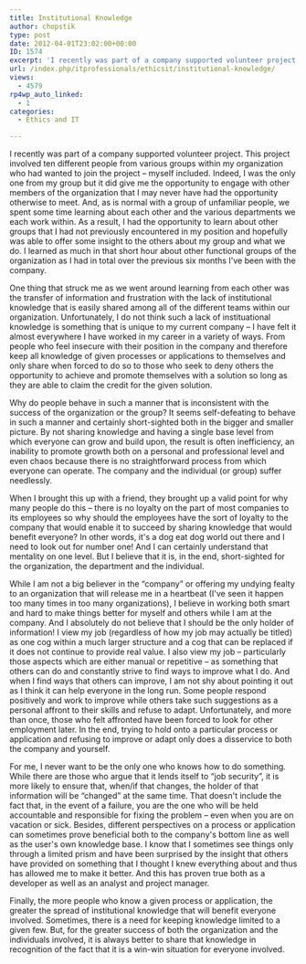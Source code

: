 ```yaml
---
title: Institutional Knowledge
author: chopstik
type: post
date: 2012-04-01T23:02:00+00:00
ID: 1574
excerpt: 'I recently was part of a company supported volunteer project. This project involved ten different people from various groups within my organization who had wanted to join the project - myself included. Indeed, I was the only one from my group but it did&hellip;'
url: /index.php/itprofessionals/ethicsit/institutional-knowledge/
views:
  - 4579
rp4wp_auto_linked:
  - 1
categories:
  - Ethics and IT

---
```

I recently was part of a company supported volunteer project. This project involved ten different people from various groups within my organization who had wanted to join the project &#8211; myself included. Indeed, I was the only one from my group but it did give me the opportunity to engage with other members of the organization that I may never have had the opportunity otherwise to meet. And, as is normal with a group of unfamiliar people, we spent some time learning about each other and the various departments we each work within. As a result, I had the opportunity to learn about other groups that I had not previously encountered in my position and hopefully was able to offer some insight to the others about my group and what we do. I learned as much in that short hour about other functional groups of the organization as I had in total over the previous six months I've been with the company.

One thing that struck me as we went around learning from each other was the transfer of information and frustration with the lack of institutional knowledge that is easily shared among all of the different teams within our organization. Unfortunately, I do not think such a lack of instituational knowledge is something that is unique to my current company &#8211; I have felt it almost everywhere I have worked in my career in a variety of ways. From people who feel insecure with their position in the company and therefore keep all knowledge of given processes or applications to themselves and only share when forced to do so to those who seek to deny others the opportunity to achieve and promote themselves with a solution so long as they are able to claim the credit for the given solution.

Why do people behave in such a manner that is inconsistent with the success of the organization or the group? It seems self-defeating to behave in such a manner and certainly short-sighted both in the bigger and smaller picture. By not sharing knowledge and having a single base level from which everyone can grow and build upon, the result is often inefficiency, an inability to promote growth both on a personal and professional level and even chaos because there is no straightforward process from which everyone can operate. The company and the individual (or group) suffer needlessly.

When I brought this up with a friend, they brought up a valid point for why many people do this &#8211; there is no loyalty on the part of most companies to its employees so why should the employees have the sort of loyalty to the company that would enable it to succeed by sharing knowledge that would benefit everyone? In other words, it's a dog eat dog world out there and I need to look out for number one! And I can certainly understand that mentality on one level. But I believe that it is, in the end, short-sighted for the organization, the department and the individual.

While I am not a big believer in the “company” or offering my undying fealty to an organization that will release me in a heartbeat (I've seen it happen too many times in too many organizations), I believe in working both smart and hard to make things better for myself and others while I am at the company. And I absolutely do not believe that I should be the only holder of information! I view my job (regardless of how my job may actually be titled) as one cog within a much larger structure and a cog that can be replaced if it does not continue to provide real value. I also view my job &#8211; particularly those aspects which are either manual or repetitive &#8211; as something that others can do and constantly strive to find ways to improve what I do. And when I find ways that others can improve, I am not shy about pointing it out as I think it can help everyone in the long run. Some people respond positively and work to improve while others take such suggestions as a personal affront to their skills and refuse to adapt. Unfortunately, and more than once, those who felt affronted have been forced to look for other employment later. In the end, trying to hold onto a particular process or application and refusing to improve or adapt only does a disservice to both the company and yourself.

For me, I never want to be the only one who knows how to do something. While there are those who argue that it lends itself to “job security”, it is more likely to ensure that, when/if that changes, the holder of that information will be “changed” at the same time. That doesn't include the fact that, in the event of a failure, you are the one who will be held accountable and responsible for fixing the problem &#8211; even when you are on vacation or sick. Besides, different perspectives on a process or application can sometimes prove beneficial both to the company's bottom line as well as the user's own knowledge base. I know that I sometimes see things only through a limited prism and have been surprised by the insight that others have provided on something that I thought I knew everything about and thus has allowed me to make it better. And this has proven true both as a developer as well as an analyst and project manager.

Finally, the more people who know a given process or application, the greater the spread of institutional knowledge that will benefit everyone involved. Sometimes, there is a need for keeping knowledge limited to a given few. But, for the greater success of both the organization and the individuals involved, it is always better to share that knowledge in recognition of the fact that it is a win-win situation for everyone involved.